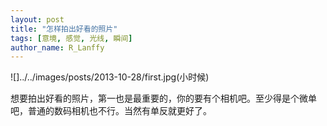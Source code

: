 ```yaml
---
layout: post
title: "怎样拍出好看的照片"
tags: [意境, 感觉, 光线, 瞬间]
author_name: R_Lanffy
---
```


![]../../images/posts/2013-10-28/first.jpg(小时候)

想要拍出好看的照片，第一也是最重要的，你的要有个相机吧。至少得是个微单吧，普通的数码相机也不行。当然有单反就更好了。